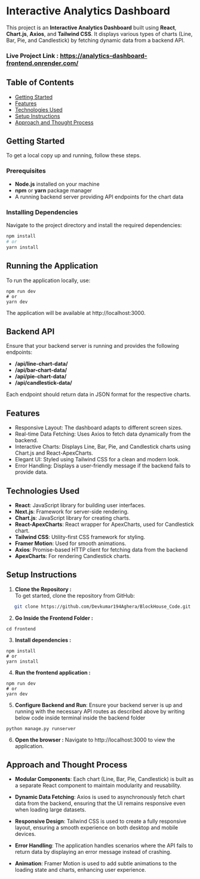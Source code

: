 # Interactive Analytics Dashboard

This project is an **Interactive Analytics Dashboard** built using **React**, **Chart.js**, **Axios**, and **Tailwind CSS**. It displays various types of charts (Line, Bar, Pie, and Candlestick) by fetching dynamic data from a backend API.

### Live Project Link :  https://analytics-dashboard-frontend.onrender.com/

## Table of Contents

- [Getting Started](#getting-started)
- [Features](#features)
- [Technologies Used](#technologies-used)
- [Setup Instructions](#setup-instructions)
- [Approach and Thought Process](#approach-and-thought-process)

## Getting Started

To get a local copy up and running, follow these steps.

### Prerequisites

- **Node.js** installed on your machine
- **npm** or **yarn** package manager
- A running backend server providing API endpoints for the chart data

### Installing Dependencies

Navigate to the project directory and install the required dependencies:

```bash
npm install
# or
yarn install
```

## Running the Application

To run the application locally, use:

```
npm run dev
# or
yarn dev
```

The application will be available at http://localhost:3000.

## Backend API

Ensure that your backend server is running and provides the following endpoints:

- **/api/line-chart-data/**
- **/api/bar-chart-data/**
- **/api/pie-chart-data/**
- **/api/candlestick-data/**

Each endpoint should return data in JSON format for the respective charts.

## Features

- Responsive Layout: The dashboard adapts to different screen sizes.
- Real-time Data Fetching: Uses Axios to fetch data dynamically from the backend.
- Interactive Charts: Displays Line, Bar, Pie, and Candlestick charts using Chart.js and React-ApexCharts.
- Elegant UI: Styled using Tailwind CSS for a clean and modern look.
- Error Handling: Displays a user-friendly message if the backend fails to provide data.

## Technologies Used

- **React**: JavaScript library for building user interfaces.
- **Next.js**: Framework for server-side rendering.
- **Chart.js**: JavaScript library for creating charts.
- **React-ApexCharts**: React wrapper for ApexCharts, used for Candlestick chart.
- **Tailwind CSS**: Utility-first CSS framework for styling.
- **Framer Motion**: Used for smooth animations.
- **Axios**: Promise-based HTTP client for fetching data from the
  backend
- **ApexCharts**: For rendering Candlestick charts.

## Setup Instructions

1. **Clone the Repository :**  
   To get started, clone the repository from GitHub:

```bash
   git clone https://github.com/Devkumar194Aghera/BlockHouse_Code.git
```

2. **Go Inside the Frontend Folder :**

```
cd frontend
```

3. **Install dependencies :**

```
npm install
# or
yarn install
```

4. **Run the frontend application :**

```
npm run dev
# or
yarn dev
```

5. **Configure Backend and Run**: Ensure your backend server is up and running with the necessary API routes as described above by writing below code inside terminal inside the backend folder

```
python manage.py runserver
```

6. **Open the browser :** Navigate to http://localhost:3000 to view the application.

## Approach and Thought Process

- **Modular Components**: Each chart (Line, Bar, Pie, Candlestick) is built as a separate React component to maintain modularity and reusability.

- **Dynamic Data Fetching**: Axios is used to asynchronously fetch chart data from the backend, ensuring that the UI remains responsive even when loading large datasets.

- **Responsive Design**: Tailwind CSS is used to create a fully responsive layout, ensuring a smooth experience on both desktop and mobile devices.

- **Error Handling**: The application handles scenarios where the API fails to return data by displaying an error message instead of crashing.

- **Animation**: Framer Motion is used to add subtle animations to the loading state and charts, enhancing user experience.
